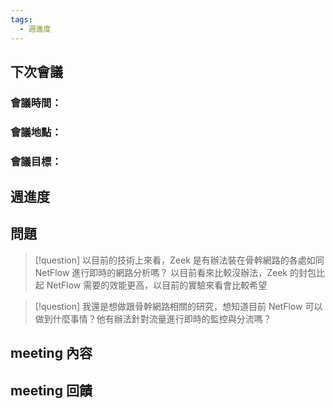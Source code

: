 ```yaml
---
tags:
  - 週進度
---
```

## 下次會議
### 會議時間：
### 會議地點：
### 會議目標：
## 週進度

## 問題
>[!question] 以目前的技術上來看，Zeek 是有辦法裝在骨幹網路的各處如同 NetFlow 進行即時的網路分析嗎？
>以目前看來比較沒辦法，Zeek 的封包比起 NetFlow 需要的效能更高，以目前的實驗來看會比較希望

>[!question] 我還是想做跟骨幹網路相關的研究，想知道目前 NetFlow 可以做到什麼事情？他有辦法針對流量進行即時的監控與分流嗎？

## meeting 內容

## meeting 回饋
